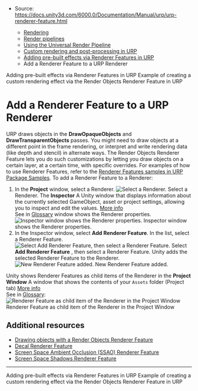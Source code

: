 * Source: https://docs.unity3d.com/6000.0/Documentation/Manual/urp/urp-renderer-feature.html

  * [Rendering](https://docs.unity3d.com/6000.0/Documentation/Manual/rendering-and-post-processing.html)
  * [Render pipelines](https://docs.unity3d.com/6000.0/Documentation/Manual/render-pipelines.html)
  * [Using the Universal Render Pipeline](https://docs.unity3d.com/6000.0/Documentation/Manual/universal-render-pipeline.html)
  * [Custom rendering and post-processing in URP](https://docs.unity3d.com/6000.0/Documentation/Manual/urp/customizing-urp.html)
  * [Adding pre-built effects via Renderer Features in URP](https://docs.unity3d.com/6000.0/Documentation/Manual/urp/urp-renderer-feature-landing.html)
  * Add a Renderer Feature to a URP Renderer


[](https://docs.unity3d.com/6000.0/Documentation/Manual/urp/urp-renderer-feature-landing.html)
Adding pre-built effects via Renderer Features in URP
[](https://docs.unity3d.com/6000.0/Documentation/Manual/urp/renderer-features/how-to-custom-effect-render-objects.html)
Example of creating a custom rendering effect via the Render Objects Renderer Feature in URP
# Add a Renderer Feature to a URP Renderer
URP draws objects in the **DrawOpaqueObjects** and **DrawTransparentObjects** passes. You might need to draw objects at a different point in the frame rendering, or interpret and write rendering data (like depth and stencil) in alternate ways. The Render Objects Renderer Feature lets you do such customizations by letting you draw objects on a certain layer, at a certain time, with specific overrides.
For examples of how to use Renderer Features, refer to the [Renderer Features samples in URP Package Samples](https://docs.unity3d.com/6000.0/Documentation/Manual/urp/package-sample-urp-package-samples.html#renderer-features).
To add a Renderer Feature to a Renderer:
  1. In the **Project** window, select a Renderer.
![Select a Renderer.](https://docs.unity3d.com/6000.0/Documentation/uploads/urp/add-renderer-feature/renderer-feature-select-renderer.png) Select a Renderer.
The **Inspector** A Unity window that displays information about the currently selected GameObject, asset or project settings, allowing you to inspect and edit the values. [More info](https://docs.unity3d.com/6000.0/Documentation/Manual/UsingTheInspector.html)  
See in [Glossary](https://docs.unity3d.com/6000.0/Documentation/Manual/Glossary.html#Inspector) window shows the Renderer properties.
![Inspector window shows the Renderer properties.](https://docs.unity3d.com/6000.0/Documentation/uploads/urp/add-renderer-feature/renderer-feature-inspector-no-rend-features.png) Inspector window shows the Renderer properties.
  2. In the Inspector window, select **Add Renderer Feature**. In the list, select a Renderer Feature.
![Select Add Renderer Feature, then select a Renderer Feature.](https://docs.unity3d.com/6000.0/Documentation/uploads/urp/add-renderer-feature/renderer-feature-select-renderer-feature.png) Select **Add Renderer Feature** , then select a Renderer Feature.
Unity adds the selected Renderer Feature to the Renderer.
![New Renderer Feature added.](https://docs.unity3d.com/6000.0/Documentation/uploads/urp/add-renderer-feature/renderer-feature-created.png) New Renderer Feature added.


Unity shows Renderer Features as child items of the Renderer in the **Project Window** A window that shows the contents of your `Assets` folder (Project tab) [More info](https://docs.unity3d.com/6000.0/Documentation/Manual/ProjectView.html)  
See in [Glossary](https://docs.unity3d.com/6000.0/Documentation/Manual/Glossary.html#Projectwindow):
![Renderer Feature as child item of the Renderer in the Project Window](https://docs.unity3d.com/6000.0/Documentation/uploads/urp/add-renderer-feature/renderer-feature-project-window.png) Renderer Feature as child item of the Renderer in the Project Window
## Additional resources
  * [Drawing objects with a Render Objects Renderer Feature](https://docs.unity3d.com/6000.0/Documentation/Manual/urp/renderer-features/how-to-custom-effect-render-objects.html)
  * [Decal Renderer Feature](https://docs.unity3d.com/6000.0/Documentation/Manual/urp/renderer-feature-decal-landing.html)
  * [Screen Space Ambient Occlusion (SSAO) Renderer Feature](https://docs.unity3d.com/6000.0/Documentation/Manual/urp/post-processing-ssao.html)
  * [Screen Space Shadows Renderer Feature](https://docs.unity3d.com/6000.0/Documentation/Manual/urp/renderer-feature-screen-space-shadows.html)


* * *
[](https://docs.unity3d.com/6000.0/Documentation/Manual/urp/urp-renderer-feature-landing.html)
Adding pre-built effects via Renderer Features in URP
[](https://docs.unity3d.com/6000.0/Documentation/Manual/urp/renderer-features/how-to-custom-effect-render-objects.html)
Example of creating a custom rendering effect via the Render Objects Renderer Feature in URP
